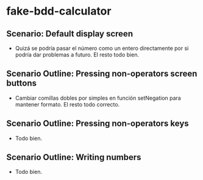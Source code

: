# fake-bdd-calculator

## Scenario: Default display screen

- Quizá se podría pasar el número como un entero directamente por si podría dar problemas a futuro. El resto todo bien.

## Scenario Outline: Pressing non-operators screen buttons

- Cambiar comillas dobles por simples en función setNegation para mantener formato. El resto todo correcto.

## Scenario Outline: Pressing non-operators keys

- Todo bien.

## Scenario Outline: Writing numbers

- Todo bien.
